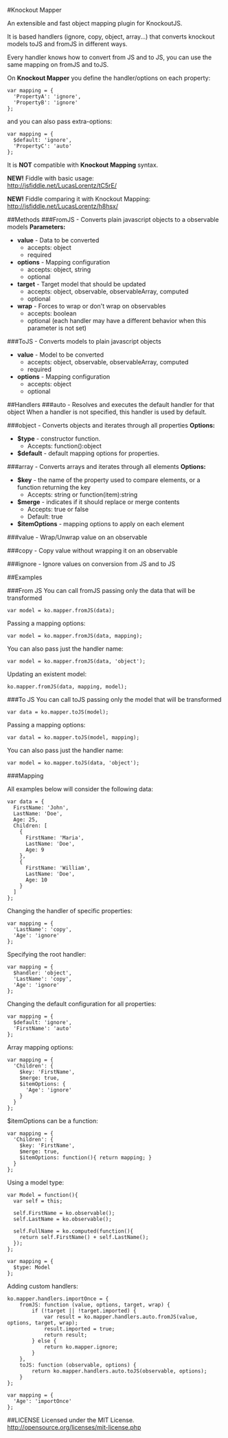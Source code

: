 #Knockout Mapper

An extensible and fast object mapping plugin for KnockoutJS.  

It is based handlers (ignore, copy, object, array...) that converts knockout models toJS and fromJS in different ways.  

Every handler knows how to convert from JS and to JS, you can use the same mapping on fromJS and toJS.  

On **Knockout Mapper** you define the handler/options on each property:
```JS
var mapping = {
  'PropertyA': 'ignore',
  'PropertyB': 'ignore'
};
```
and you can also pass extra-options:
```JS
var mapping = {
  $default: 'ignore',
  'PropertyC': 'auto'
};
```

It is **NOT** compatible with **Knockout Mapping** syntax.

**NEW!** Fiddle with basic usage:  
http://jsfiddle.net/LucasLorentz/tC5rE/

**NEW!** Fiddle comparing it with Knockout Mapping:  
http://jsfiddle.net/LucasLorentz/h8hsx/

##Methods
###FromJS - Converts plain javascript objects to a observable models
**Parameters:**
*  **value** - Data to be converted  
   * accepts: object
   * required
*  **options** - Mapping configuration
   * accepts: object, string
   * optional
*  **target** - Target model that should be updated
   * accepts: object, observable, observableArray, computed
   * optional
*  **wrap** - Forces to wrap or don't wrap on observables  
   * accepts: boolean
   * optional (each handler may have a different behavior when this parameter is not set)

###ToJS - Converts models to plain javascript objects
*  **value** - Model to be converted 
   * accepts: object, observable, observableArray, computed
   * required
*  **options** - Mapping configuration
   * accepts: object
   * optional

##Handlers
###auto - Resolves and executes the default handler for that object
When a handler is not specified, this handler is used by default.

###object - Converts objects and iterates through all properties 
**Options:**
*  **$type** - constructor function.
   *  Accepts: function():object
*  **$default** - default mapping options for properties.    
  
###array - Converts arrays and iterates through all elements
**Options:**  
*  **$key** - the name of the property used to compare elements, or a function returning the key
   *  Accepts: string or function(item):string  
*  **$merge** - indicates if it should replace or merge contents
   *  Accepts: true or false 
   *  Default: true
*  **$itemOptions** - mapping options to apply on each element
  
###value - Wrap/Unwrap value on an observable

###copy - Copy value without wrapping it on an observable  

###ignore - Ignore values on conversion from JS and to JS  

##Examples

###From JS
You can call fromJS passing only the data that will be transformed
```JS
var model = ko.mapper.fromJS(data);
```

Passing a mapping options:
```JS
var model = ko.mapper.fromJS(data, mapping);
```

You can also pass just the handler name:
```JS
var model = ko.mapper.fromJS(data, 'object');
```

Updating an existent model:
```JS
ko.mapper.fromJS(data, mapping, model);
```

###To JS
You can call toJS passing only the model that will be transformed
```JS
var data = ko.mapper.toJS(model);
```

Passing a mapping options:
```JS
var datal = ko.mapper.toJS(model, mapping);
```

You can also pass just the handler name:
```JS
var model = ko.mapper.toJS(data, 'object');
```

###Mapping

All examples below will consider the following data:
```JS
var data = {
  FirstName: 'John',
  LastName: 'Doe',
  Age: 25,
  Children: [
    {
      FirstName: 'Maria',
      LastName: 'Doe',
      Age: 9
    },
    {
      FirstName: 'William',
      LastName: 'Doe',
      Age: 10
    }
  ]
};
```

Changing the handler of specific properties:
```JS
var mapping = {
  'LastName': 'copy',
  'Age': 'ignore'
};
```

Specifying the root handler:
```JS
var mapping = {
  $handler: 'object',
  'LastName': 'copy',
  'Age': 'ignore'
};
```

Changing the default configuration for all properties:
```JS
var mapping = {
  $default: 'ignore',
  'FirstName': 'auto'
};
```

Array mapping options:
```JS
var mapping = {
  'Children': {
    $key: 'FirstName',
    $merge: true,
    $itemOptions: {
      'Age': 'ignore'
    }
  }
};
```

$itemOptions can be a function:
```JS
var mapping = {
  'Children': {
    $key: 'FirstName',
    $merge: true,
    $itemOptions: function(){ return mapping; }
  }
};
```

Using a model type:
```JS
var Model = function(){
  var self = this;
  
  self.FirstName = ko.observable();
  self.LastName = ko.observable();
  
  self.FullName = ko.computed(function(){
    return self.FirstName() + self.LastName();
  });
};

var mapping = {
  $type: Model
};
```

Adding custom handlers:
```JS
ko.mapper.handlers.importOnce = {
    fromJS: function (value, options, target, wrap) {
        if (!target || !target.imported) {
            var result = ko.mapper.handlers.auto.fromJS(value, options, target, wrap);
            result.imported = true;
            return result;
        } else {
            return ko.mapper.ignore;
        }
    },
    toJS: function (observable, options) {
        return ko.mapper.handlers.auto.toJS(observable, options);
    }
};

var mapping = {
  'Age': 'importOnce'
};
```

##LICENSE
Licensed under the MIT License.  
http://opensource.org/licenses/mit-license.php
